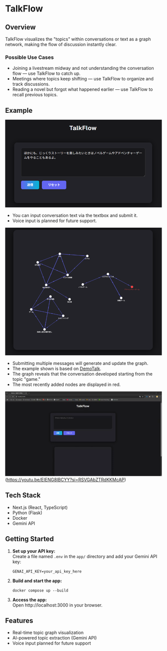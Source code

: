# TalkFlow

## Overview

TalkFlow visualizes the "topics" within conversations or text as a graph network, making the flow of discussion instantly clear.

### Possible Use Cases
- Joining a livestream midway and not understanding the conversation flow — use TalkFlow to catch up.
- Meetings where topics keep shifting — use TalkFlow to organize and track discussions.
- Reading a novel but forgot what happened earlier — use TalkFlow to recall previous topics.

## Example

![Textbox Example](./images/textbox.png)
- You can input conversation text via the textbox and submit it.
- Voice input is planned for future support.

![Graph Example](./images/graph.png)
- Submitting multiple messages will generate and update the graph.
- The example shown is based on [DemoTalk](DemoTalk.md).
- The graph reveals that the conversation developed starting from the topic "game."
- The most recently added nodes are displayed in red.

![Demo Video](./images/youtube.png)(https://youtu.be/EIENG8IBCYY?si=RSVGAbZTRdKKMcAP)

## Tech Stack

- Next.js (React, TypeScript)
- Python (Flask)
- Docker
- Gemini API

## Getting Started

1. **Set up your API key:**  
   Create a file named `.env` in the `app/` directory and add your Gemini API key:
   ```env
   GENAI_API_KEY=your_api_key_here
   ```

2. **Build and start the app:**
   ```shell
   docker compose up --build
   ```

3. **Access the app:**  
   Open http://localhost:3000 in your browser.

## Features

- Real-time topic graph visualization
- AI-powered topic extraction (Gemini API)
- Voice input planned for future support
